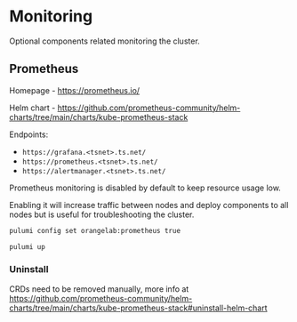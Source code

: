 # Monitoring

Optional components related monitoring the cluster.

## Prometheus

Homepage - https://prometheus.io/

Helm chart - https://github.com/prometheus-community/helm-charts/tree/main/charts/kube-prometheus-stack

Endpoints:

-   `https://grafana.<tsnet>.ts.net/`
-   `https://prometheus.<tsnet>.ts.net/`
-   `https://alertmanager.<tsnet>.ts.net/`

Prometheus monitoring is disabled by default to keep resource usage low.

Enabling it will increase traffic between nodes and deploy components to all nodes but is useful for troubleshooting the cluster.

```sh
pulumi config set orangelab:prometheus true

pulumi up
```

### Uninstall

CRDs need to be removed manually, more info at https://github.com/prometheus-community/helm-charts/tree/main/charts/kube-prometheus-stack#uninstall-helm-chart
